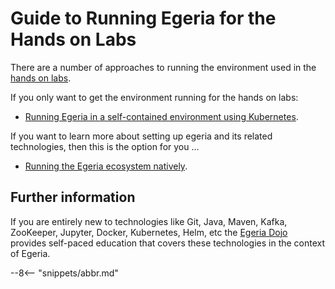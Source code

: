 <!-- SPDX-License-Identifier: CC-BY-4.0 -->
<!-- Copyright Contributors to the ODPi Egeria project. -->

# Guide to Running Egeria for the Hands on Labs

There are a number of approaches to running the environment used in
the [hands on labs](../../open-metadata-labs).

If you only want to get the environment running for the hands on labs:

* [Running Egeria in a self-contained environment using Kubernetes](running-kubernetes.md).

If you want to learn more about setting up egeria and its related technologies,
then this is the option for you ...

* [Running the Egeria ecosystem natively](running-natively.md).

## Further information

If you are entirely new to technologies like Git, Java, Maven, Kafka, ZooKeeper, Jupyter, Docker, Kubernetes, Helm, etc
the [Egeria Dojo](../../egeria-dojo) provides self-paced education that covers these technologies
in the context of Egeria.


--8<-- "snippets/abbr.md"
